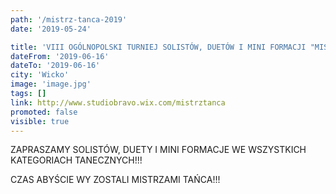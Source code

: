 ```yaml
---
path: '/mistrz-tanca-2019'
date: '2019-05-24'

title: 'VIII OGÓLNOPOLSKI TURNIEJ SOLISTÓW, DUETÓW I MINI FORMACJI "MISTRZ TAŃCA"'
dateFrom: '2019-06-16'
dateTo: '2019-06-16'
city: 'Wicko'
image: 'image.jpg'
tags: []
link: http://www.studiobravo.wix.com/mistrztanca
promoted: false
visible: true
---
```

ZAPRASZAMY SOLISTÓW, DUETY I MINI FORMACJE WE WSZYSTKICH KATEGORIACH TANECZNYCH!!!

CZAS ABYŚCIE WY ZOSTALI MISTRZAMI TAŃCA!!!
